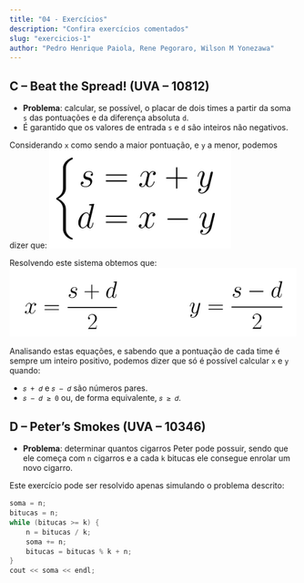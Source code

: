 ```yaml
---
title: "04 - Exercícios"
description: "Confira exercícios comentados"
slug: "exercicios-1"
author: "Pedro Henrique Paiola, Rene Pegoraro, Wilson M Yonezawa"
---
```

## C – Beat the Spread! (UVA – 10812)

- **Problema**: calcular, se possível, o placar de dois times a partir da soma `s` das pontuações e da diferença absoluta `d`.
- É garantido que os valores de entrada `s` e `d` são inteiros não negativos.

Considerando `x` como sendo a maior pontuação, e `y` a menor, podemos dizer que:
![img1](img1.png)

Resolvendo este sistema obtemos que:
![img2](img2.png)

Analisando estas equações, e sabendo que a pontuação de cada time é sempre um inteiro positivo, podemos dizer que só é possível calcular `x` e `y` quando:
- `𝑠 + 𝑑` e `𝑠 − 𝑑` são números pares.
- `𝑠 − 𝑑 ≥ 0` ou, de forma equivalente, `𝑠 ≥ 𝑑`.

## D – Peter’s Smokes (UVA – 10346)

- **Problema**: determinar quantos cigarros Peter pode possuir, sendo que ele começa com `n` cigarros e a cada `k` bitucas ele consegue enrolar um novo cigarro.

Este exercício pode ser resolvido apenas simulando o problema descrito:

```cpp
soma = n;
bitucas = n;
while (bitucas >= k) {
    n = bitucas / k;
    soma += n;
    bitucas = bitucas % k + n;
}
cout << soma << endl;
